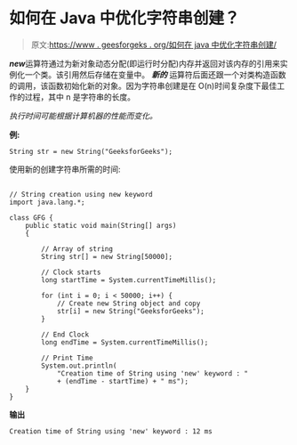 # 如何在 Java 中优化字符串创建？

> 原文:[https://www . geesforgeks . org/如何在 java 中优化字符串创建/](https://www.geeksforgeeks.org/how-to-optimize-string-creation-in-java/)

***new***运算符通过为新对象动态分配(即运行时分配)内存并返回对该内存的引用来实例化一个类。该引用然后存储在变量中。 ***新的*** 运算符后面还跟一个对类构造函数的调用，该函数初始化新的对象。因为字符串创建是在 O(n)时间复杂度下最佳工作的过程，其中 n 是字符串的长度。

*执行时间可能根据计算机器的性能而变化。*

**例:**

```
String str = new String("GeeksforGeeks");
```

使用新的创建字符串所需的时间:

## 

```
// String creation using new keyword
import java.lang.*;

class GFG {
    public static void main(String[] args)
    {

        // Array of string
        String str[] = new String[50000];

        // Clock starts
        long startTime = System.currentTimeMillis();

        for (int i = 0; i < 50000; i++) {
            // Create new String object and copy
            str[i] = new String("GeeksforGeeks");
        }

        // End Clock
        long endTime = System.currentTimeMillis();

        // Print Time
        System.out.println(
            "Creation time of String using 'new' keyword : "
            + (endTime - startTime) + " ms");
    }
}
```

**输出**

```
Creation time of String using 'new' keyword : 12 ms
```